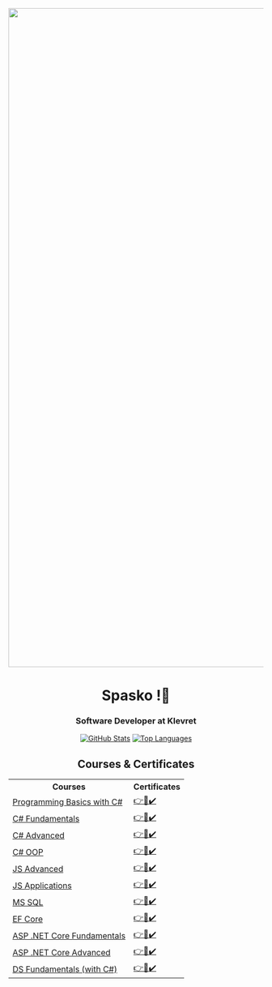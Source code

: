 <p align="center">
  <img src="https://github.com/SpaskoKatsarski/SpaskoKatsarski/assets/91427186/bf714371-ba76-4f98-9d52-883ecbf6ed20" alt="Profile Picture" width="1300px" align="center">
</p>

<h1 align="center">Spasko !👋</h1>

<h3 align="center">Software Developer at Klevret</h3>

<p align="center">
  <a href="#"><img src="https://github-readme-stats.vercel.app/api?username=SpaskoKatsarski&show_icons=true&theme=tokyonight&include_all_commits=true&hide_border=true" alt="GitHub Stats"></a>
  <a href="#"><img src="https://github-readme-stats.vercel.app/api/top-langs/?username=SpaskoKatsarski&layout=compact&theme=tokyonight&hide_border=true" alt="Top Languages"></a>
</p>

<h2 align="center">Courses & Certificates</h2>

<table align="center">
  <tr>
    <th>Courses</th>
    <th>Certificates</th>
  </tr>
  <tr>
    <td><a href="https://softuni.bg/trainings/3503/programming-basics-with-csharp-september-2021">Programming Basics with C#</a></td>
    <td><a href="https://softuni.bg/certificates/details/116444/6ed61e96">👉📜✔️</a></td>
  </tr>
  <tr>
    <td><a href="https://softuni.bg/trainings/3606/programming-fundamentals-with-csharp-january-2022">C# Fundamentals</a></td>
    <td><a href="https://softuni.bg/certificates/details/130200/4a296539">👉📜✔️</a></td>
  </tr>
  <tr>
    <td><a href="https://softuni.bg/trainings/3699/csharp-advanced-may-2022">C# Advanced</a></td>
    <td><a href="https://softuni.bg/certificates/details/136291/1d340b5d">👉📜✔️</a></td>
  </tr>
  <tr>
    <td><a href="https://softuni.bg/trainings/3700/csharp-oop-june-2022">C# OOP</a></td>
    <td><a href="https://softuni.bg/certificates/details/141076/1213f2ef">👉📜✔️</a></td>
  </tr>
  <tr>
    <td><a href="https://softuni.bg/certificates/details/150118/7544bf9f">JS Advanced</a></td>
    <td><a href="https://softuni.bg/certificates/details/150118/7544bf9f">👉📜✔️</a></td>
  </tr>
  <tr>
    <td><a href="https://softuni.bg/trainings/3847/js-applications-october-2022">JS Applications</a></td>
    <td><a href="https://softuni.bg/certificates/details/149942/1e2d8e6c">👉📜✔️</a></td>
  </tr>
  <tr>
    <td><a href="https://softuni.bg/trainings/3965/ms-sql-january-2023">MS SQL</a></td>
    <td><a href="https://softuni.bg/certificates/details/157808/c9f07c82">👉📜✔️</a></td>
  </tr>
  <tr>
    <td><a href="https://softuni.bg/trainings/3966/entity-framework-core-february-2023">EF Core</a></td>
    <td><a href="https://softuni.bg/certificates/details/164842/d6785f5e">👉📜✔️</a></td>
  </tr>
  <tr>
    <td><a href="https://softuni.bg/trainings/4105/asp-net-fundamentals-may-2023">ASP .NET Core Fundamentals</a></td>
    <td><a href="https://softuni.bg/certificates/details/175388/979effe5">👉📜✔️</a></td>
  </tr>
  <tr>
    <td><a href="https://softuni.bg/trainings/4107/asp-net-advanced-june-2023">ASP .NET Core Advanced</a></td>
    <td><a href="https://softuni.bg/certificates/details/182235/494416e0">👉📜✔️</a></td>
  </tr>
  <tr>
    <td><a href="https://softuni.bg/trainings/4266/data-structures-fundamentals-with-csharp-september-2023">DS Fundamentals (with C#)</a></td>
    <td><a href="https://softuni.bg/certificates/details/185488/74057e73">👉📜✔️</a></td>
  </tr>
</table>

